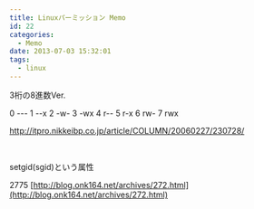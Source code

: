 ```yaml
---
title: Linuxパーミッション Memo
id: 22
categories:
  - Memo
date: 2013-07-03 15:32:01
tags: 
  - linux
---
```


3桁の8進数Ver.

0 ---
1 --x
2 -w-
3 -wx
4 r--
5 r-x
6 rw-
7 rwx

http://itpro.nikkeibp.co.jp/article/COLUMN/20060227/230728/

&nbsp;

setgid(sgid)という属性

2775
[http://blog.onk164.net/archives/272.html](http://blog.onk164.net/archives/272.html)
